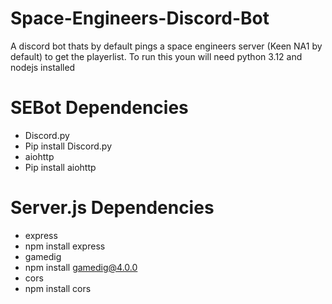 # Space-Engineers-Discord-Bot
A discord bot thats by default pings a space engineers server (Keen NA1 by default) to get the playerlist.
To run this youn will need python 3.12 and nodejs installed
# SEBot Dependencies
* Discord.py
* Pip install Discord.py
* aiohttp
* Pip install aiohttp
# Server.js Dependencies
* express
* npm install express
* gamedig
* npm install gamedig@4.0.0
* cors
* npm install cors
